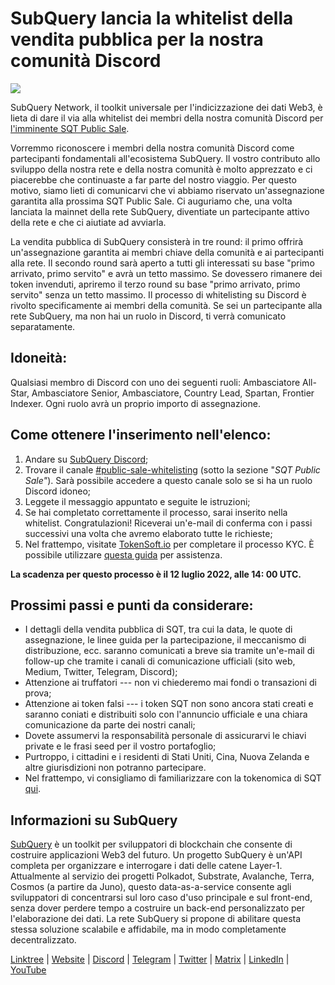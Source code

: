 # SubQuery lancia la whitelist della vendita pubblica per la nostra comunità Discord

![](https://miro.medium.com/max/1400/1*FrNzobeJIrCSBtpna9QbAQ.png)

SubQuery Network, il toolkit universale per l'indicizzazione dei dati Web3, è lieta di dare il via alla whitelist dei membri della nostra comunità Discord per [l'imminente SQT Public Sale](https://www.subquery.foundation/publicsale).

Vorremmo riconoscere i membri della nostra comunità Discord come partecipanti fondamentali all'ecosistema SubQuery. Il vostro contributo allo sviluppo della nostra rete e della nostra comunità è molto apprezzato e ci piacerebbe che continuaste a far parte del nostro viaggio. Per questo motivo, siamo lieti di comunicarvi che vi abbiamo riservato un'assegnazione garantita alla prossima SQT Public Sale. Ci auguriamo che, una volta lanciata la mainnet della rete SubQuery, diventiate un partecipante attivo della rete e che ci aiutiate ad avviarla.

La vendita pubblica di SubQuery consisterà in tre round: il primo offrirà un'assegnazione garantita ai membri chiave della comunità e ai partecipanti alla rete. Il secondo round sarà aperto a tutti gli interessati su base "primo arrivato, primo servito" e avrà un tetto massimo. Se dovessero rimanere dei token invenduti, apriremo il terzo round su base "primo arrivato, primo servito" senza un tetto massimo. Il processo di whitelisting su Discord è rivolto specificamente ai membri della comunità. Se sei un partecipante alla rete SubQuery, ma non hai un ruolo in Discord, ti verrà comunicato separatamente.

## Idoneità:

Qualsiasi membro di Discord con uno dei seguenti ruoli: Ambasciatore All-Star, Ambasciatore Senior, Ambasciatore, Country Lead, Spartan, Frontier Indexer. Ogni ruolo avrà un proprio importo di assegnazione.

## Come ottenere l'inserimento nell'elenco:

1. Andare su [SubQuery Discord](https://discord.com/invite/78zg8aBSMG);
2. Trovare il canale [#public-sale-whitelisting](https://discord.com/channels/796198414798028831/950874770218557510) (sotto la sezione "*SQT Public Sale"*). Sarà possibile accedere a questo canale solo se si ha un ruolo Discord idoneo;
3. Leggete il messaggio appuntato e seguite le istruzioni;
4. Se hai completato correttamente il processo, sarai inserito nella whitelist. Congratulazioni! Riceverai un'e-mail di conferma con i passi successivi una volta che avremo elaborato tutte le richieste;
5. Nel frattempo, visitate [TokenSoft.io](https://www.tokensoft.io/) per completare il processo KYC. È possibile utilizzare [questa guida](https://sqt-guide.subquery.foundation/sqt-public-sale/) per assistenza.

**La scadenza per questo processo è il 12 luglio 2022, alle 14: 00 UTC.**

## Prossimi passi e punti da considerare:

- I dettagli della vendita pubblica di SQT, tra cui la data, le quote di assegnazione, le linee guida per la partecipazione, il meccanismo di distribuzione, ecc. saranno comunicati a breve sia tramite un'e-mail di follow-up che tramite i canali di comunicazione ufficiali (sito web, Medium, Twitter, Telegram, Discord);
- Attenzione ai truffatori --- non vi chiederemo mai fondi o transazioni di prova;
- Attenzione ai token falsi --- i token SQT non sono ancora stati creati e saranno coniati e distribuiti solo con l'annuncio ufficiale e una chiara comunicazione da parte dei nostri canali;
- Dovete assumervi la responsabilità personale di assicurarvi le chiavi private e le frasi seed per il vostro portafoglio;
- Purtroppo, i cittadini e i residenti di Stati Uniti, Cina, Nuova Zelanda e altre giurisdizioni non potranno partecipare.
- Nel frattempo, vi consigliamo di familiarizzare con la tokenomica di SQT[ qui](https://subquery.medium.com/subquery-releases-tokenomics-9168d76c2d9c).

## Informazioni su SubQuery

[SubQuery](https://subquery.network/) è un toolkit per sviluppatori di blockchain che consente di costruire applicazioni Web3 del futuro. Un progetto SubQuery è un'API completa per organizzare e interrogare i dati delle catene Layer-1. Attualmente al servizio dei progetti Polkadot, Substrate, Avalanche, Terra, Cosmos (a partire da Juno), questo data-as-a-service consente agli sviluppatori di concentrarsi sul loro caso d'uso principale e sul front-end, senza dover perdere tempo a costruire un back-end personalizzato per l'elaborazione dei dati. La rete SubQuery si propone di abilitare questa stessa soluzione scalabile e affidabile, ma in modo completamente decentralizzato.

​​[Linktree](https://linktr.ee/subquerynetwork) | [Website](https://subquery.network/) | [Discord](https://discord.com/invite/78zg8aBSMG) | [Telegram](https://t.me/subquerynetwork) | [Twitter](https://twitter.com/subquerynetwork) | [Matrix](https://matrix.to/#/#subquery:matrix.org) | [LinkedIn](https://www.linkedin.com/company/subquery) | [YouTube](https://www.youtube.com/channel/UCi1a6NUUjegcLHDFLr7CqLw)
